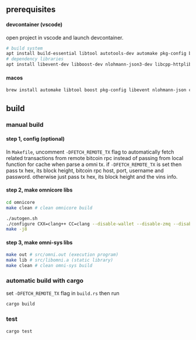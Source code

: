 ## prerequisites
#### devcontainer (vscode)
open project in vscode and launch devcontainer.

```bash
# build system
apt install build-essential libtool autotools-dev automake pkg-config bsdmainutils python3 clang bear ccache git
# dependency libraries
apt install libevent-dev libboost-dev nlohmann-json3-dev libcpp-httplib-dev
```
#### macos
```bash
brew install automake libtool boost pkg-config libevent nlohmann-json cpp-httplib bear ccache
```

## build
### manual build
#### step 1, config (optional)
In `Makefile`, uncomment `-DFETCH_REMOTE_TX` flag to automatically fetch related transactions from remote bitcoin rpc instead of passing from local function for cache when parse a omni tx. if `-DFETCH_REMOTE_TX` is set then pass tx hex, its block height, bitcoin rpc host, port, username and password. otherwise just pass tx hex, its block height and the vins info.

#### step 2, make omnicore libs
```bash
cd omnicore 
make clean # clean omnicore build

./autogen.sh
./configure CXX=clang++ CC=clang --disable-wallet --disable-zmq --disable-bench --disable-tests --disable-fuzz-binary --without-gui --without-miniupnpc --without-natpmp
make -j8
```

#### step 3, make omni-sys libs
```bash
make out # src/omni.out (execution program)
make lib # src/libomni.a (static library)
make clean # clean omni-sys build
```

### automatic build with cargo
set `-DFETCH_REMOTE_TX` flag in `build.rs` then run

```bash
cargo build
```

### test
```bash
cargo test
```